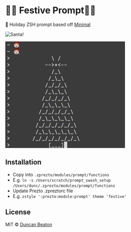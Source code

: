 # 🎄🎄 Festive Prompt🎄🎄

🎅 Holiday ZSH prompt based off [Minimal](https://github.com/sorin-ionescu/prezto/blob/master/modules/prompt/functions/prompt_minimal_setup)

![Santa!](https://33.media.tumblr.com/be88f03c6520feb2c1d98fda576535b1/tumblr_nfwvmobMg31sjqg62o1_250.gif)

![festive example](https://raw.githubusercontent.com/dunckr/festive-prompt/master/assets/example.jpg)

## Installation

+ Copy into ```.zprezto/modules/prompt/functions```
+ E.g. ```ln -s /Users/scratch/prompt_swash_setup /Users/dunc/.zprezto/modules/prompt/functions```
+ Update Prezto .zpreztorc file
+ E.g. ```zstyle ':prezto:module:prompt' theme 'festive'```

## License

MIT © [Duncan Beaton](http://dunckr.com)
